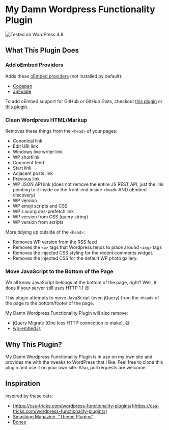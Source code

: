 My Damn Wordpress Functionality Plugin
======================================

![Tested on WordPress 4.8](https://img.shields.io/badge/wordpress-4.8%20tested-green.svg?style=flat-square)

## What This Plugin Does

### Add oEmbed Providers

Adds these [oEmbed providers](https://codex.wordpress.org/Embeds#oEmbed) (not installed by default):

  - [Codepen](https://codepen.io/)
  - [JSFiddle](https://jsfiddle.net/)

To add oEmbed support for GitHub or GitHub Gists, checkout [this plugin](https://en-ca.wordpress.org/plugins/github-embed/) or [this plugin](https://en-ca.wordpress.org/plugins/oembed-gist/).

### Clean Wordpress HTML/Markup

Removes these things from the `<head>` of your pages:

- Canonical link
- Edit URI link
- Windows live writer link
- WP shortlink
- Comment feed
- Start link
- Adjacent posts link
- Previous link
- WP JSON API link (does not remove the entire JS REST API, just the link pointing to it inside on the front-end inside `<head>` AND oEmbed discovery)
- WP version
- WP emoji scripts and CSS
- WP s.w.org dns-prefetch link
- WP version from CSS (query string)
- WP version from scripts

More tidying up outside of the `<head>`:

- Removes WP version from the RSS feed
- Removes the `<p>` tags that Wordpress tends to place around `<img>` tags
- Removes the injected CSS styling for the recent comments widget.
- Removes the injected CSS for the default WP photo gallery.

### Move JavaScript to the Bottom of the Page

We all know JavaScript belongs at the bottom of the page, right? Well, it does if your server still uses HTTP 1.1 :wink:

This plugin attempts to move JavaScript (even jQuery) from the `<head>` of the page to the bottom/footer of the page.

My Damn Wordpress Functionality Plugin will also remove:

- jQuery Migrate (One less HTTP connection to make). :smile:
- [wp-embed.js](https://wordpress.stackexchange.com/questions/211701/what-does-wp-embed-min-js-do-in-wordpress-4-4)

## Why This Plugin?

My Damn Wordpress Functionality Plugin is in use on my own site and provides me with the tweaks to WordPress that I like. Feel free to clone this plugin and use it on your own site. Also, pull requests are welcome.

## Inspiration

Inspired by these cats:

- [https://css-tricks.com/wordpress-functionality-plugins/](https://css-tricks.com/wordpress-functionality-plugins/)
- [Smashing Magazine, "Theme Plugins"](http://www.smashingmagazine.com/2011/09/how-to-create-a-wordpress-plugin/)
- [Bones](https://themble.com/bones/)
